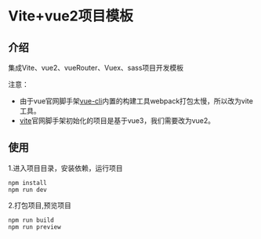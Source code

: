 # Vite+vue2项目模板

## 介绍
集成Vite、vue2、vueRouter、Vuex、sass项目开发模板

注意：
- 由于vue官网脚手架[vue-cli](https://cli.vuejs.org/zh/index.html)内置的构建工具webpack打包太慢，所以改为vite工具。
- [vite](https://vitejs.cn/)官网脚手架初始化的项目是基于vue3，我们需要改为vue2。

## 使用

1.进入项目目录，安装依赖，运行项目

```
npm install
npm run dev
```

2.打包项目,预览项目

```
npm run build
npm run preview
```



